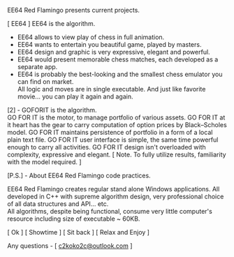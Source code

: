 EE64 Red Flamingo presents current projects.

[ EE64 ]
EE64 is the algorithm.
- EE64 allows to view play of chess in full animation.
- EE64 wants to entertain you beautiful game, played by masters. 
- EE64 design and graphic is very expressive, elegant and powerful.
- EE64 would present memorable chess matches, each developed as a separate app. 
- EE64 is probably the best-looking and the smallest chess emulator you can find on market.    
  All logic and moves are in single executable.
  And just like favorite movie... you can play it again and again.

[2] - GOFORIT is the algorithm.                         
       GO FOR IT is the motor, to manage portfolio of various assets.
       GO FOR IT at it heart has the gear to carry computation of option prices by Black–Scholes model.
       GO FOR IT maintains persistence of portfolio in a form of a local plain text file.
       GO FOR IT user interface is simple, the same time powerful enough to carry all activities.
       GO FOR IT design isn't overloaded with complexity, expressive and elegant.
       [ Note. To fully utilize results, familiarity with the model required. ]


[P.S.] - About EE64 Red Flamingo code practices.

EE64 Red Flamingo creates regular stand alone Windows applications.
All developed in C++ with supreme algorithm design, very professional choice of all data structures and API... etc.  
All algorithms, despite being functional, consume very little computer's resource including size of executable ~ 60KB.

[ Ok ] [ Showtime ] [ Sit back ] [ Relax and Enjoy ]

Any questions - [ c2koko2c@outlook.com ]
